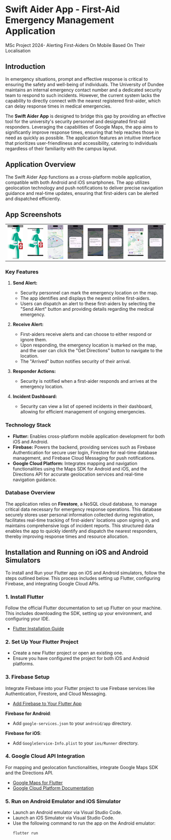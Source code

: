 # Swift Aider App - First-Aid Emergency Management Application
MSc Project 2024- Alerting First-Aiders On Mobile Based On Their Localisation

## Introduction

In emergency situations, prompt and effective response is critical to ensuring the safety and well-being of individuals. The University of Dundee maintains an internal emergency contact number and a dedicated security team to respond to such incidents. However, the current system lacks the capability to directly connect with the nearest registered first-aider, which can delay response times in medical emergencies.

The **Swift Aider App** is designed to bridge this gap by providing an effective tool for the university's security personnel and designated first-aid responders. Leveraging the capabilities of Google Maps, the app aims to significantly improve response times, ensuring that help reaches those in need as quickly as possible. The application features an intuitive interface that prioritizes user-friendliness and accessibility, catering to individuals regardless of their familiarity with the campus layout.

## Application Overview

The Swift Aider App functions as a cross-platform mobile application, compatible with both Android and iOS smartphones. The app utilizes geolocation technology and push notifications to deliver precise navigation guidance and real-time updates, ensuring that first-aiders can be alerted and dispatched efficiently.

## App Screenshots

<table>
  <tr>
    <td>
      <img src="images/iOS_Home_Screen.png" alt="Home Screen on iOS" width="300"/>
    </td>
    <td>
      <img src="images/Android_Home_Screen.png" alt="Home Screen on Android" width="300"/>
    </td>
    <td>
      <img src="images/Security_Map_Screen.png" alt="Security Map Screen" width="300"/>
    </td>
    <td>
      <img src="images/Alert_Message_Box.png" alt="Alert Message Box" width="300"/>
    </td>
    <td>
      <img src="images/First-Aider_Notification_Received.png" alt="Notification Received at FA" width="300"/>
    </td>
     <td>
      <img src="images/SecurityEnd_FAResponse_Message.png" alt="Security End FAResponse Message" width="300"/>
    </td>
    <td>
      <img src="images/Navigate_To_Alert_Location.png" alt="Navigate To Alert Location" width="300"/>
    </td>
      <td>
      <img src="images/SecurityEnd_FAArrival_Message.png" alt="Security End FAArrival Message" width="300"/>
    </td>
  </tr> 
</table>


### Key Features

1. **Send Alert:**
   - Security personnel can mark the emergency location on the map.
   - The app identifies and displays the nearest online first-aiders.
   - Users can dispatch an alert to these first-aiders by selecting the "Send Alert" button and providing details regarding the medical emergency.

2. **Receive Alert:**
   - First-aiders receive alerts and can choose to either respond or ignore them.
   - Upon responding, the emergency location is marked on the map, and the user can click the "Get Directions" button to navigate to the location.
   - The "Arrived" button notifies security of their arrival.

3. **Responder Actions:**
   - Security is notified when a first-aider responds and arrives at the emergency location.

4. **Incident Dashboard:**
   - Security can view a list of opened incidents in their dashboard, allowing for efficient management of ongoing emergencies.

### Technology Stack

- **Flutter:** Enables cross-platform mobile application development for both iOS and Android.
- **Firebase:** Powers the backend, providing services such as Firebase Authentication for secure user login, Firestore for real-time database management, and Firebase Cloud Messaging for push notifications.
- **Google Cloud Platform:** Integrates mapping and navigation functionalities using the Maps SDK for Android and iOS, and the Directions API for accurate geolocation services and real-time navigation guidance.

### Database Overview

The application relies on **Firestore**, a NoSQL cloud database, to manage critical data necessary for emergency response operations. This database securely stores user personal information collected during registration, facilitates real-time tracking of first-aiders' locations upon signing in, and maintains comprehensive logs of incident reports. This structured data enables the app to quickly identify and dispatch the nearest responders, thereby improving response times and resource allocation.

## Installation and Running on iOS and Android Simulators

To install and Run your Flutter app on iOS and Android simulators, follow the steps outlined below. This process includes setting up Flutter, configuring Firebase, and integrating Google Cloud APIs.

### 1. Install Flutter
Follow the official Flutter documentation to set up Flutter on your machine. This includes downloading the SDK, setting up your environment, and configuring your IDE.

- [Flutter Installation Guide](https://docs.flutter.dev/get-started/install)

### 2. Set Up Your Flutter Project
- Create a new Flutter project or open an existing one.
- Ensure you have configured the project for both iOS and Android platforms.

### 3. Firebase Setup
Integrate Firebase into your Flutter project to use Firebase services like Authentication, Firestore, and Cloud Messaging.

- [Add Firebase to Your Flutter App](https://firebase.flutter.dev/docs/overview)

**Firebase for Android**:
- Add `google-services.json` to your `android/app` directory.

**Firebase for iOS**:
- Add `GoogleService-Info.plist` to your `ios/Runner` directory.

### 4. Google Cloud API Integration
For mapping and geolocation functionalities, integrate Google Maps SDK and the Directions API.

- [Google Maps for Flutter](https://pub.dev/packages/google_maps_flutter)
- [Google Cloud Platform Documentation](https://cloud.google.com/docs)

### 5. Run on Android Emulator and iOS Simulator
- Launch an Android emulator via Visual Studio Code.
- Launch an iOS Simulator via Visual Studio Code.
- Use the following command to run the app on the Android emulator:
  ```bash
  flutter run






